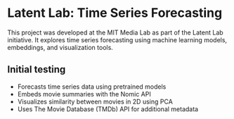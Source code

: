 # Latent Lab: Time Series Forecasting

This project was developed at the MIT Media Lab as part of the Latent Lab initiative. It explores time series forecasting using machine learning models, embeddings, and visualization tools.

## Initial testing

- Forecasts time series data using pretrained models
- Embeds movie summaries with the Nomic API
- Visualizes similarity between movies in 2D using PCA
- Uses The Movie Database (TMDb) API for additional metadata
